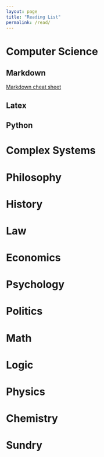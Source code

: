```yaml
---
layout: page
title: "Reading List"
permalink: /read/
---
```


# Computer Science


## Markdown
[Markdown cheat sheet](https://www.markdownguide.org/cheat-sheet/)

## Latex

## Python

# Complex Systems

# Philosophy

# History

# Law

# Economics

# Psychology

# Politics

# Math

# Logic

# Physics

# Chemistry

# Sundry

